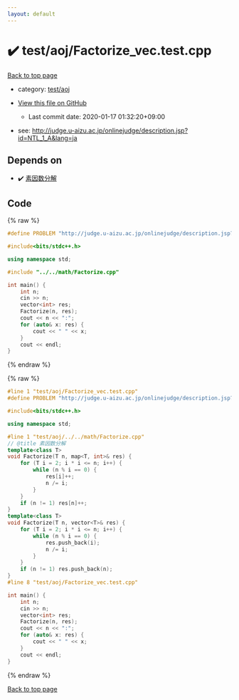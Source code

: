 ```yaml
---
layout: default
---
```


<!-- mathjax config similar to math.stackexchange -->
<script type="text/javascript" async
  src="https://cdnjs.cloudflare.com/ajax/libs/mathjax/2.7.5/MathJax.js?config=TeX-MML-AM_CHTML">
</script>
<script type="text/x-mathjax-config">
  MathJax.Hub.Config({
    TeX: { equationNumbers: { autoNumber: "AMS" }},
    tex2jax: {
      inlineMath: [ ['$','$'] ],
      processEscapes: true
    },
    "HTML-CSS": { matchFontHeight: false },
    displayAlign: "left",
    displayIndent: "2em"
  });
</script>

<script type="text/javascript" src="https://cdnjs.cloudflare.com/ajax/libs/jquery/3.4.1/jquery.min.js"></script>
<script src="https://cdn.jsdelivr.net/npm/jquery-balloon-js@1.1.2/jquery.balloon.min.js" integrity="sha256-ZEYs9VrgAeNuPvs15E39OsyOJaIkXEEt10fzxJ20+2I=" crossorigin="anonymous"></script>
<script type="text/javascript" src="../../../assets/js/copy-button.js"></script>
<link rel="stylesheet" href="../../../assets/css/copy-button.css" />


# :heavy_check_mark: test/aoj/Factorize_vec.test.cpp

<a href="../../../index.html">Back to top page</a>

* category: <a href="../../../index.html#0d0c91c0cca30af9c1c9faef0cf04aa9">test/aoj</a>
* <a href="{{ site.github.repository_url }}/blob/master/test/aoj/Factorize_vec.test.cpp">View this file on GitHub</a>
    - Last commit date: 2020-01-17 01:32:20+09:00


* see: <a href="http://judge.u-aizu.ac.jp/onlinejudge/description.jsp?id=NTL_1_A&lang=ja">http://judge.u-aizu.ac.jp/onlinejudge/description.jsp?id=NTL_1_A&lang=ja</a>


## Depends on

* :heavy_check_mark: <a href="../../../library/math/Factorize.cpp.html">素因数分解</a>


## Code

<a id="unbundled"></a>
{% raw %}
```cpp
#define PROBLEM "http://judge.u-aizu.ac.jp/onlinejudge/description.jsp?id=NTL_1_A&lang=ja"

#include<bits/stdc++.h>

using namespace std;

#include "../../math/Factorize.cpp"

int main() {
	int n;
	cin >> n;
	vector<int> res;
	Factorize(n, res);
	cout << n << ":";
	for (auto& x: res) {
		cout << " " << x;
	}
	cout << endl;
}
```
{% endraw %}

<a id="bundled"></a>
{% raw %}
```cpp
#line 1 "test/aoj/Factorize_vec.test.cpp"
#define PROBLEM "http://judge.u-aizu.ac.jp/onlinejudge/description.jsp?id=NTL_1_A&lang=ja"

#include<bits/stdc++.h>

using namespace std;

#line 1 "test/aoj/../../math/Factorize.cpp"
// @title 素因数分解
template<class T>
void Factorize(T n, map<T, int>& res) {
	for (T i = 2; i * i <= n; i++) {
		while (n % i == 0) {
			res[i]++;
			n /= i;
		}
	}
	if (n != 1) res[n]++;
}
template<class T>
void Factorize(T n, vector<T>& res) {
	for (T i = 2; i * i <= n; i++) {
		while (n % i == 0) {
			res.push_back(i);
			n /= i;
		}
	}
	if (n != 1) res.push_back(n);
}
#line 8 "test/aoj/Factorize_vec.test.cpp"

int main() {
	int n;
	cin >> n;
	vector<int> res;
	Factorize(n, res);
	cout << n << ":";
	for (auto& x: res) {
		cout << " " << x;
	}
	cout << endl;
}

```
{% endraw %}

<a href="../../../index.html">Back to top page</a>

